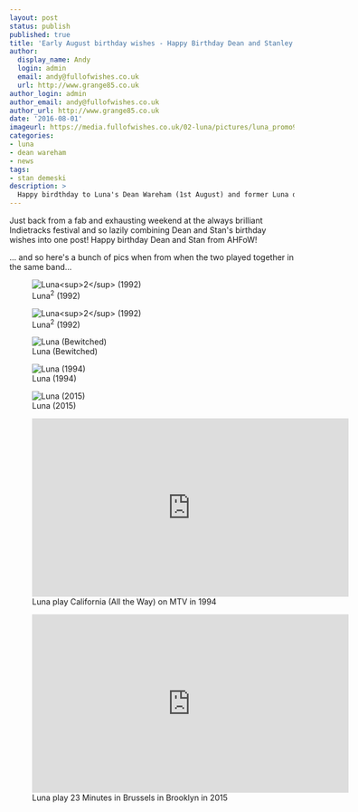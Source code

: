 ```yaml
---
layout: post
status: publish
published: true
title: 'Early August birthday wishes - Happy Birthday Dean and Stanley!'
author:
  display_name: Andy
  login: admin
  email: andy@fullofwishes.co.uk
  url: http://www.grange85.co.uk
author_login: admin
author_email: andy@fullofwishes.co.uk
author_url: http://www.grange85.co.uk
date: '2016-08-01'
imageurl: https://media.fullofwishes.co.uk/02-luna/pictures/luna_promo92.jpg
categories:
- luna
- dean wareham
- news
tags:
- stan demeski
description: >
  Happy birdthday to Luna's Dean Wareham (1st August) and former Luna drummer Stan Demeski (2nd August). Happy birthday Dean and Stan from AHFoW!
---
```

<p class="lead">Just back from a fab and exhausting weekend at the always brilliant Indietracks festival and so lazily combining Dean and Stan's birthday wishes into one post! Happy birthday Dean and Stan from AHFoW!</p>

<p>&hellip; and so here's a bunch of pics when from when the two played together in the same band&hellip;</p>
<figure class="caption aligncenter"><img src="https://media.fullofwishes.co.uk/02-luna/pictures/luna_promo92.jpg" alt="Luna<sup>2</sup> (1992)" /><figcaption class="caption-text">Luna<sup>2</sup> (1992)</figcaption></figure>
<figure class="caption aligncenter"><img src="https://media.fullofwishes.co.uk/02-luna/pictures/luna_promo_1992_c.jpg" alt="Luna<sup>2</sup> (1992)" /><figcaption class="caption-text">Luna<sup>2</sup> (1992)</figcaption></figure>
<figure class="caption aligncenter"><img src="https://media.fullofwishes.co.uk/02-luna/pictures/luna_bewitched_promo_02.jpg" alt="Luna (Bewitched)" /><figcaption class="caption-text">Luna (Bewitched)</figcaption></figure>
<figure class="caption aligncenter"><img src="https://media.fullofwishes.co.uk/02-luna/pictures/luna_promo_1994_c.jpg" alt="Luna (1994)" /><figcaption class="caption-text">Luna (1994)</figcaption></figure>
<figure class="caption aligncenter"><img src="https://media.fullofwishes.co.uk/02-luna/show_assets/2015-10-09/2015-10-09-stan-with-luna-janice.jpg" alt="Luna (2015)" /><figcaption class="caption-text">Luna (2015)</figcaption></figure>
<figure class="caption aligncenter"><iframe width="560" height="315" src="https://www.youtube.com/embed/IA43fPmrF5M" frameborder="0" allowfullscreen></iframe><figcaption class="caption-text">Luna play California (All the Way) on MTV in 1994</figcaption></figure>
<figure class="caption aligncenter"><iframe width="560" height="315" src="https://www.youtube.com/embed/r9mze1a1auY" frameborder="0" allowfullscreen></iframe><figcaption class="caption-text">Luna play 23 Minutes in Brussels in Brooklyn in 2015</figcaption></figure>

